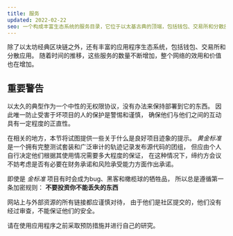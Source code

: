 ```yaml
---
title: 服务
updated: 2022-02-22
seo: 一个构成丰富生态系统的服务目录，它位于以太基古典的顶端，包括钱包、交易所和分散应用。
---
```


除了以太坊经典区块链之外，还有丰富的应用程序生态系统，包括钱包、交易所和分散应用。 随着时间的推移，这些服务的数量不断增加，整个网络的效用和价值也在增加。

## 重要警告

以太久的典型作为一个中性的无权限协议，没有办法来保持部署到它的东西。 因此唯一防止受害于坏项目的人的保护是警惕和谨慎， 确保他们与他们之间的互动具有一定程度的正直性。

在相关的地方，本节将试图提供一些关于什么是良好项目迹象的提示。 _黄金标准_ 是一个拥有完整测试套装和广泛审计的轨迹记录发布源代码的团组， 但应由个人自行决定他们根据其使用情况需要多大程度的保证， 在这种情况下，缔约方会议不妨考虑是否有必要在财务承诺和风险承受能力方面作出承诺。

即使是 _金标准_ 项目有时会成为bug、黑客和橄榄球的牺牲品， 所以总是遵循第一条加密规则： **不要投资你不能丢失的东西**

网站上与外部资源的所有链接都应谨慎对待， 由于他们是社区提交的，他们没有经过审查，不能保证他们的安全。

请在使用应用程序之前采取预防措施并进行自己的研究。
